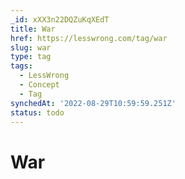 ```yaml
---
_id: xXX3n22DQZuKqXEdT
title: War
href: https://lesswrong.com/tag/war
slug: war
type: tag
tags:
  - LessWrong
  - Concept
  - Tag
synchedAt: '2022-08-29T10:59:59.251Z'
status: todo
---
```


# War

